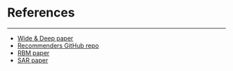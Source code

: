 # References
-----------------------------------------

- [Wide & Deep paper](https://arxiv.org/abs/1606.07792)
- [Recommenders GitHub repo](https://github.com/recommenders-team/recommenders/tree/main)
- [RBM paper](https://arxiv.org/abs/2011.11307)
- [SAR paper](https://arxiv.org/abs/2006.10027)